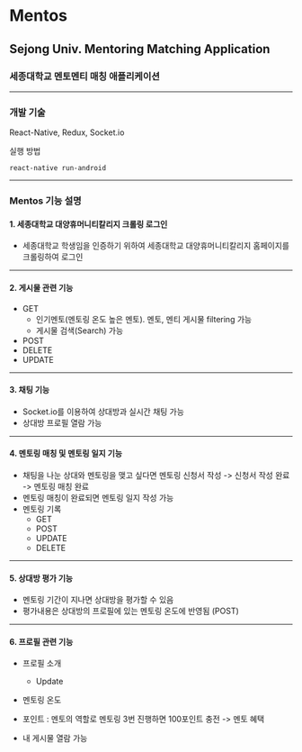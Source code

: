 # Mentos
## Sejong Univ. Mentoring Matching Application 
### 세종대학교 멘토멘티 매칭 애플리케이션

--------------
### 개발 기술
React-Native, Redux, Socket.io

실행 방법
```
react-native run-android
```

-------------
### Mentos 기능 설명
#### 1. 세종대학교 대양휴머니티칼리지 크롤링 로그인
* 세종대학교 학생임을 인증하기 위하여 세종대학교 대양휴머니티칼리지 홈페이지를 크롤링하여 로그인
----------
#### 2. 게시물 관련 기능
* GET 
  * 인기멘토(멘토링 온도 높은 멘토). 멘토, 멘티 게시물 filtering 가능
  * 게시물 검색(Search) 가능
* POST
* DELETE
* UPDATE
----------
#### 3. 채팅 기능
* Socket.io를 이용하여 상대방과 실시간 채팅 가능
* 상대방 프로필 열람 가능
---------
#### 4. 멘토링 매칭 및 멘토링 일지 기능
* 채팅을 나눈 상대와 멘토링을 맺고 싶다면 멘토링 신청서 작성 -> 신청서 작성 완료 -> 멘토링 매칭 완료
* 멘토링 매칭이 완료되면 멘토링 일지 작성 가능
* 멘토링 기록 
  * GET
  * POST
  * UPDATE
  * DELETE
-----------
#### 5. 상대방 평가 기능
* 멘토링 기간이 지나면 상대방을 평가할 수 있음
* 평가내용은 상대방의 프로필에 있는 멘토링 온도에 반영됨 (POST)
------------
#### 6. 프로필 관련 기능
* 프로필 소개 
  * Update
  
* 멘토링 온도

* 포인트 : 멘토의 역할로 멘토링 3번 진행하면 100포인트 충전 -> 멘토 혜택

* 내 게시물 열람 가능

